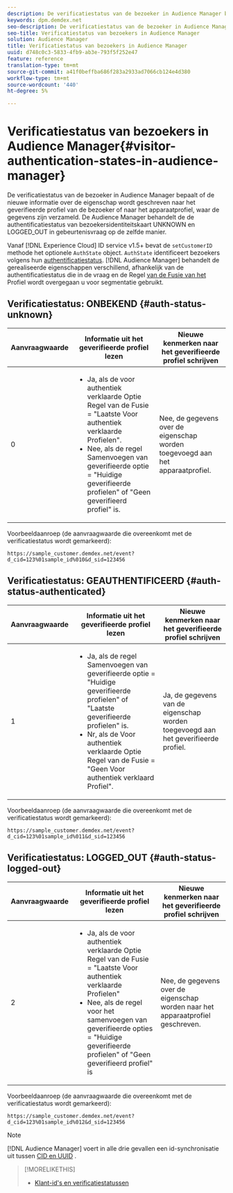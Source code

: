 ```yaml
---
description: De verificatiestatus van de bezoeker in Audience Manager bepaalt of de nieuwe informatie over de eigenschap wordt geschreven naar het geverifieerde profiel van de bezoeker of naar het apparaatprofiel, waar de gegevens zijn verzameld. De Audience Manager behandelt de de authentificatiestatus van bezoekersidentiteitskaart UNKNOWN en LOGGED_OUT in gebeurtenisvraag op de zelfde manier.
keywords: dpm.demdex.net
seo-description: De verificatiestatus van de bezoeker in Audience Manager bepaalt of de nieuwe informatie over de eigenschap wordt geschreven naar het geverifieerde profiel van de bezoeker of naar het apparaatprofiel, waar de gegevens zijn verzameld. De Audience Manager behandelt de de authentificatiestatus van bezoekersidentiteitskaart UNKNOWN en LOGGED_OUT in gebeurtenisvraag op de zelfde manier.
seo-title: Verificatiestatus van bezoekers in Audience Manager
solution: Audience Manager
title: Verificatiestatus van bezoekers in Audience Manager
uuid: d748c0c3-5833-4fb9-ab3e-793f5f252e47
feature: reference
translation-type: tm+mt
source-git-commit: a41f0beffba686f283a2933ad7066cb124e4d380
workflow-type: tm+mt
source-wordcount: '440'
ht-degree: 5%

---
```



# Verificatiestatus van bezoekers in Audience Manager{#visitor-authentication-states-in-audience-manager}

De verificatiestatus van de bezoeker in Audience Manager bepaalt of de nieuwe informatie over de eigenschap wordt geschreven naar het geverifieerde profiel van de bezoeker of naar het apparaatprofiel, waar de gegevens zijn verzameld. De Audience Manager behandelt de de authentificatiestatus van bezoekersidentiteitskaart UNKNOWN en LOGGED_OUT in gebeurtenisvraag op de zelfde manier.

Vanaf [!DNL Experience Cloud] ID service v1.5+ bevat de `setCustomerID` methode het optionele `AuthState` object. `AuthState` identificeert bezoekers volgens hun [authentificatiestatus](https://docs.adobe.com/content/help/en/id-service/using/reference/authenticated-state.html). [!DNL Audience Manager] behandelt de gerealiseerde eigenschappen verschillend, afhankelijk van de authentificatiestatus die in de vraag en de Regel [van de Fusie van het](../features/profile-merge-rules/merge-rules-dashboard.md) Profiel wordt overgegaan u voor segmentatie gebruikt.

## Verificatiestatus: ONBEKEND {#auth-status-unknown}

| Aanvraagwaarde | **Informatie uit het geverifieerde profiel lezen** | **Nieuwe kenmerken naar het geverifieerde profiel schrijven** |
---------|----------|---------
| 0 | <ul><li>Ja, als de voor authentiek verklaarde Optie Regel van de Fusie = &quot;Laatste Voor authentiek verklaarde Profielen&quot;.</li><li>Nee, als de regel Samenvoegen van geverifieerde optie = &quot;Huidige geverifieerde profielen&quot; of &quot;Geen geverifieerd profiel&quot; is.</li></ul> | Nee, de gegevens over de eigenschap worden toegevoegd aan het apparaatprofiel. |


Voorbeeldaanroep (de aanvraagwaarde die overeenkomt met de verificatiestatus wordt gemarkeerd):

`https://sample_customer.demdex.net/event?d_cid=123%01sample_id%010&d_sid=123456`

## Verificatiestatus: GEAUTHENTIFICEERD {#auth-status-authenticated}

| Aanvraagwaarde | **Informatie uit het geverifieerde profiel lezen** | **Nieuwe kenmerken naar het geverifieerde profiel schrijven** |
---------|----------|---------
| 1 | <ul><li>Ja, als de regel Samenvoegen van geverifieerde optie = &quot;Huidige geverifieerde profielen&quot; of &quot;Laatste geverifieerde profielen&quot; is.</li><li>Nr, als de Voor authentiek verklaarde Optie Regel van de Fusie = &quot;Geen Voor authentiek verklaard Profiel&quot;.</li></ul> | Ja, de gegevens van de eigenschap worden toegevoegd aan het geverifieerde profiel. |

Voorbeeldaanroep (de aanvraagwaarde die overeenkomt met de verificatiestatus wordt gemarkeerd):

`https://sample_customer.demdex.net/event?d_cid=123%01sample_id%011&d_sid=123456`

## Verificatiestatus: LOGGED_OUT {#auth-status-logged-out}

| Aanvraagwaarde | **Informatie uit het geverifieerde profiel lezen** | **Nieuwe kenmerken naar het geverifieerde profiel schrijven** |
---------|----------|---------
| 2 | <ul><li>Ja, als de voor authentiek verklaarde Optie Regel van de Fusie = &quot;Laatste Voor authentiek verklaarde Profielen&quot;</li><li>Nee, als de regel voor het samenvoegen van geverifieerde opties = &quot;Huidige geverifieerde profielen&quot; of &quot;Geen geverifieerd profiel&quot; is</li></ul> | Nee, de gegevens over de eigenschap worden naar het apparaatprofiel geschreven. |

Voorbeeldaanroep (de aanvraagwaarde die overeenkomt met de verificatiestatus wordt gemarkeerd):

`https://sample_customer.demdex.net/event?d_cid=123%01sample_id%012&d_sid=123456`

>[!NOTE]
>
>[!DNL Audience Manager] voert in alle drie gevallen een id-synchronisatie uit tussen [CID en UUID](../reference/ids-in-aam.md) .

>[!MORELIKETHIS]
>
>* [Klant-id&#39;s en verificatiestatussen](https://docs.adobe.com/content/help/en/id-service/using/reference/authenticated-state.html)

